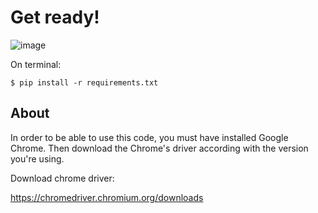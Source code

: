 # Get ready!

![image](https://lh3.googleusercontent.com/LA_qojReniY5XNS_Zdq9-dYK5M6B2LhxauGGjjvyKeWMFw6cOPad5KB6rpEedA75vreyaolvnmdWKy2C8sQ1K7BKUxZ4ehmN_WiAdnqeBUrARuAlEPnNlJZ8nV1uCwSXofCseag1H_LThVB6gm_05XUGR_XCkBklOKdDb7VTPoSFvQQp9e6FSOtcSeTig3RYRHIAgD0uIuEa0ycZvtnP_2cV-94pOi7bIlGmJgWp_IupuKU-MyuU42UW_IyWOj3OT6qfW1Gcky1KtsYnsa3P9mDJ4BoGAqC-kj2jHuKvPfuuMF9j04lk1TVwzEyCMqsE1zuDGx6HerCOpoAMVZFaVjb6Hiuyze5fEP1Bw05EWkrRcHxXt7a2-yykzDNfSPpV-ORvwKnczgLk6ouFDOHamTPcIAgKPZJXLpIL7RbKj7-2Vzf7o_vM8eYzHBBDNFThjqLSXG7xr8b_k-x48ErGVY57juwgla-ZBwYKofz9BcYMhESAEgNKv1eP788L5khX7K77exw2_MFmLbOmnpt8ZM1qfvcHKamkNmdH0wM58Z36D0Pvr1ptODSqn1AL3smpiQQE_ota5hWSIgaEsDrAfo_ssCLF18ZSWFJqknK6g5v4mDsYY60LltEIZQ38-XIVhOqNIUtfbQTUzK8UjpBQgvW7pN9MaJviJKrwY7EJPGAtqCy51ioW8YorT3YkEA7MXL4Vg4KrIQWHtQtMUiFTAcBGoGgsEFwxPu2nEkXwXA_gauDRoM_h9cw8_LvuPJurZfIFOpAqva0rrbc04pzjDlNuIXFE2T-YcH9_btP8V8t2258wVEZnQDjna1oJ9d2sMTk0y9zFeVphDYCf5NKo0bAp_NV-yE8E8luRflTXsmoo9jxPBBzg_XwYjjHCnYCVNZqQeXryGb-wJEKkbeEGtekTeAF66B5MAgp8eCF26DSR-U931w=w1648-h848-s-no?authuser=0)

On terminal:

`$ pip install -r requirements.txt`

## About
In order to be able to use this code, you must have installed Google Chrome. Then download the Chrome's driver according with the version you're using.

Download chrome driver:

https://chromedriver.chromium.org/downloads
